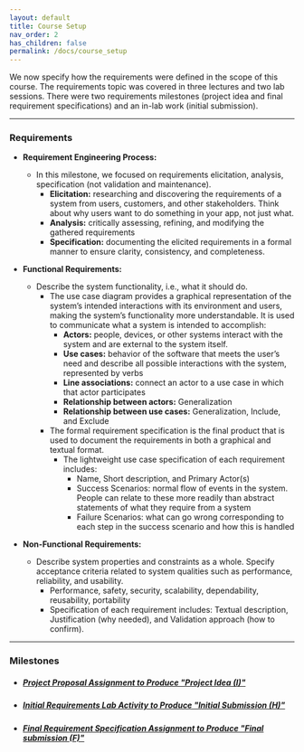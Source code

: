 ```yaml
---
layout: default
title: Course Setup
nav_order: 2
has_children: false
permalink: /docs/course_setup
---
```


We now specify how the requirements were defined in the scope of this course. The requirements topic was covered in three lectures and two lab sessions. There were two requirements milestones (project idea and final requirement specifications) and an in-lab work (initial submission).

---

### Requirements

- **Requirement Engineering Process:**
  - In this milestone, we focused on requirements elicitation, analysis, specification (not validation and maintenance).
    - **Elicitation:** researching and discovering the requirements of a system from users, customers, and other stakeholders. Think about why users want to do something in your app, not just what.
    - **Analysis:** critically assessing, refining, and modifying the gathered requirements
    - **Specification:** documenting the elicited requirements in a formal manner to ensure clarity, consistency, and completeness.

- **Functional Requirements:**
  - Describe the system functionality, i.e., what it should do.
    - The use case diagram provides a graphical representation of the system’s intended interactions with its environment and users, making the system’s functionality more understandable. It is used to communicate what a system is intended to accomplish:
      - **Actors:** people, devices, or other systems interact with the system and are external to the system itself.
      - **Use cases:** behavior of the software that meets the user’s need and describe all possible interactions with the system, represented by verbs
      - **Line associations:** connect an actor to a use case in which that actor participates
      - **Relationship between actors:** Generalization
      - **Relationship between use cases:** Generalization, Include, and Exclude
    - The formal requirement specification is the final product that is used to document the requirements in both a graphical and textual format.
      - The lightweight use case specification of each requirement includes:
        - Name, Short description, and Primary Actor(s)
        - Success Scenarios: normal flow of events in the system. People can relate to these more readily than abstract statements of what they require from a system
        - Failure Scenarios: what can go wrong corresponding to each step in the success scenario and how this is handled

- **Non-Functional Requirements:**
  - Describe system properties and constraints as a whole. Specify acceptance criteria related to system qualities such as performance, reliability, and usability.
    - Performance, safety, security, scalability, dependability, reusability, portability
    - Specification of each requirement includes: Textual description, Justification (why needed), and Validation approach (how to confirm).


---

### Milestones


- ##### [Project Proposal Assignment to Produce "Project Idea (I)"](data/M1_Project_Ideas.pdf) 

- ##### [Initial Requirements Lab Activity to Produce "Initial Submission (H)"](data/M2A_Requirements.pdf)

- ##### [Final Requirement Specification Assignment to Produce "Final submission (F)"](data/M2B_Requirements.pdf)
